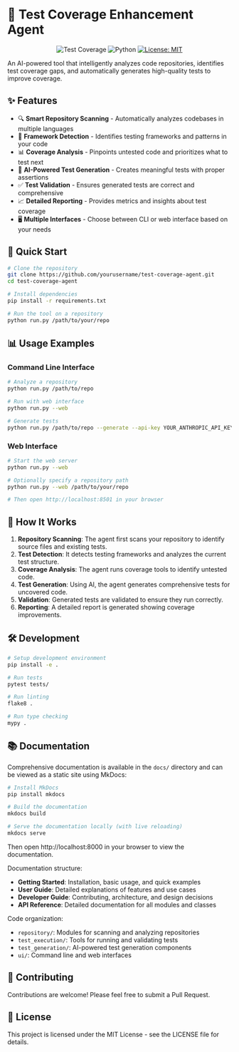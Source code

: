 # 🧪 Test Coverage Enhancement Agent

<div align="center">

![Test Coverage](https://img.shields.io/badge/Test%20Coverage-Enhanced-brightgreen)
![Python](https://img.shields.io/badge/Python-3.8%2B-blue)
[![License: MIT](https://img.shields.io/badge/License-MIT-yellow.svg)](https://opensource.org/licenses/MIT)

</div>

An AI-powered tool that intelligently analyzes code repositories, identifies test coverage gaps, and automatically generates high-quality tests to improve coverage.

## ✨ Features

- 🔍 **Smart Repository Scanning** - Automatically analyzes codebases in multiple languages
- 🔬 **Framework Detection** - Identifies testing frameworks and patterns in your code
- 📊 **Coverage Analysis** - Pinpoints untested code and prioritizes what to test next
- 🤖 **AI-Powered Test Generation** - Creates meaningful tests with proper assertions
- ✅ **Test Validation** - Ensures generated tests are correct and comprehensive
- 📈 **Detailed Reporting** - Provides metrics and insights about test coverage
- 🖥️ **Multiple Interfaces** - Choose between CLI or web interface based on your needs

## 🚀 Quick Start

```bash
# Clone the repository
git clone https://github.com/yourusername/test-coverage-agent.git
cd test-coverage-agent

# Install dependencies
pip install -r requirements.txt

# Run the tool on a repository
python run.py /path/to/your/repo
```

## 📊 Usage Examples

### Command Line Interface

```bash
# Analyze a repository
python run.py /path/to/repo

# Run with web interface
python run.py --web

# Generate tests
python run.py /path/to/repo --generate --api-key YOUR_ANTHROPIC_API_KEY
```

### Web Interface

```bash
# Start the web server
python run.py --web

# Optionally specify a repository path 
python run.py --web /path/to/your/repo

# Then open http://localhost:8501 in your browser
```

## 📝 How It Works

1. **Repository Scanning**: The agent first scans your repository to identify source files and existing tests.
2. **Test Detection**: It detects testing frameworks and analyzes the current test structure.
3. **Coverage Analysis**: The agent runs coverage tools to identify untested code.
4. **Test Generation**: Using AI, the agent generates comprehensive tests for uncovered code.
5. **Validation**: Generated tests are validated to ensure they run correctly.
6. **Reporting**: A detailed report is generated showing coverage improvements.

## 🛠️ Development

```bash
# Setup development environment
pip install -e .

# Run tests
pytest tests/

# Run linting
flake8 .

# Run type checking
mypy .
```

## 📚 Documentation

Comprehensive documentation is available in the `docs/` directory and can be viewed as a static site using MkDocs:

```bash
# Install MkDocs
pip install mkdocs

# Build the documentation
mkdocs build

# Serve the documentation locally (with live reloading)
mkdocs serve
```

Then open http://localhost:8000 in your browser to view the documentation.

Documentation structure:

- **Getting Started**: Installation, basic usage, and quick examples
- **User Guide**: Detailed explanations of features and use cases
- **Developer Guide**: Contributing, architecture, and design decisions
- **API Reference**: Detailed documentation for all modules and classes

Code organization:

- `repository/`: Modules for scanning and analyzing repositories
- `test_execution/`: Tools for running and validating tests
- `test_generation/`: AI-powered test generation components
- `ui/`: Command line and web interfaces

## 🤝 Contributing

Contributions are welcome! Please feel free to submit a Pull Request.

## 📜 License

This project is licensed under the MIT License - see the LICENSE file for details.